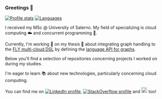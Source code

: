 ### Greetings :wave:

[![Profile stats](https://github-readme-stats.vercel.app/api/?username=bissim&layout=compact&hide_title=true&show_icons=true&theme=gotham)](#) [![Languages](https://github-readme-stats.vercel.app/api/top-langs/?username=bissim&layout=compact&show_icons=true&theme=gotham)](#)

I received my MSc @ University of Salerno. My field of specializing is cloud computing ☁️ and concurrent programming 🧵.

Currently, I'm working 🔭 on my thesis 📕 about integrating graph handling to the [FLY multi-cloud DSL](http://github.com/bissim/FLY-language) by defining the [language API for graphs](https://github.com/bissim/FLY-graph).

Below you'll find a selection of repositories concerning projects I worked on during my studies.

I'm eager to learn 📚 about new technologies, particularly concerning cloud computing.

You can find me on [![LinkedIn profile](https://img.shields.io/badge/linkedin-%230077B5.svg?&logo=linkedin&logoColor=white)](https://www.linkedin.com/in/bisim/), [![StackOverflow profile](https://img.shields.io/badge/_-StackOverflow-white?logo=stackoverflow)](https://stackoverflow.com/users/5674302/bissim) and [<img src="https://d2fltix0v2e0sb.cloudfront.net/dev-badge.svg" width="20" />](https://dev.to/bissim) too!

<!--
**bissim/bissim** is a ✨ _special_ ✨ repository because its `README.md` (this file) appears on your GitHub profile.

Here are some ideas to get you started:

- 🔭 I’m currently working on ...
- 🌱 I’m currently learning ...
- 👯 I’m looking to collaborate on ...
- 🤔 I’m looking for help with ...
- 💬 Ask me about ...
- 📫 How to reach me: ...
- 😄 Pronouns: ...
- ⚡ Fun fact: ...
-->

